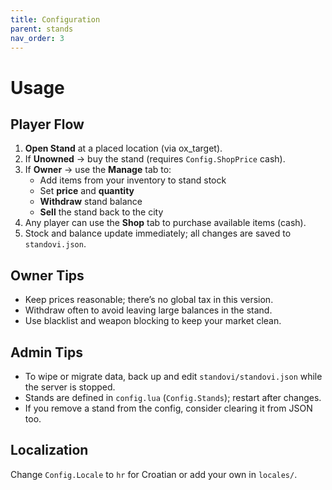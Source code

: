 ```yaml
---
title: Configuration
parent: stands
nav_order: 3
---
```



# Usage

## Player Flow
1. **Open Stand** at a placed location (via ox_target).
2. If **Unowned** → buy the stand (requires `Config.ShopPrice` cash).
3. If **Owner** → use the **Manage** tab to:
   - Add items from your inventory to stand stock
   - Set **price** and **quantity**
   - **Withdraw** stand balance
   - **Sell** the stand back to the city
4. Any player can use the **Shop** tab to purchase available items (cash).
5. Stock and balance update immediately; all changes are saved to `standovi.json`.

## Owner Tips
- Keep prices reasonable; there’s no global tax in this version.
- Withdraw often to avoid leaving large balances in the stand.
- Use blacklist and weapon blocking to keep your market clean.

## Admin Tips
- To wipe or migrate data, back up and edit `standovi/standovi.json` while the server is stopped.
- Stands are defined in `config.lua` (`Config.Stands`); restart after changes.
- If you remove a stand from the config, consider clearing it from JSON too.

## Localization
Change `Config.Locale` to `hr` for Croatian or add your own in `locales/`.
